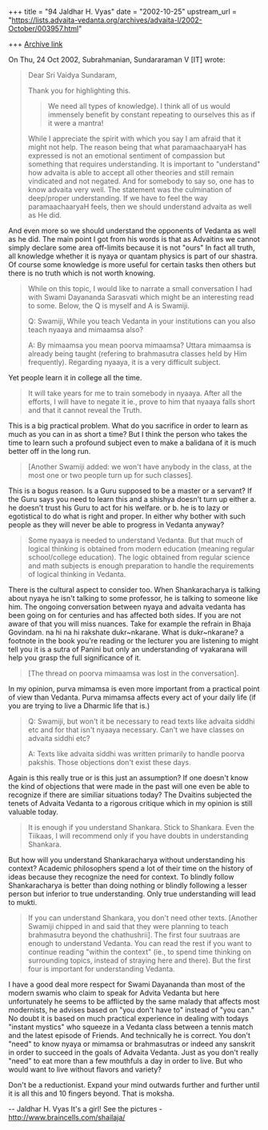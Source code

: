 +++
title = "94 Jaldhar H. Vyas"
date = "2002-10-25"
upstream_url = "https://lists.advaita-vedanta.org/archives/advaita-l/2002-October/003957.html"

+++
[Archive link](https://lists.advaita-vedanta.org/archives/advaita-l/2002-October/003957.html)

On Thu, 24 Oct 2002, Subrahmanian, Sundararaman V [IT] wrote:

> Dear Sri Vaidya Sundaram,
>
> Thank you for highlighting this.
>
> > We need all types of knowledge). I think all of us would
> > immensely benefit
> > by constant repeating to ourselves this as if it were a mantra!
>
> While I appreciate the spirit with which you say I am afraid that it might
> not help.  The reason being that what paramaachaaryaH has expressed is not
> an emotional sentiment of compassion but something that requires
> understanding.  It is important to "understand" how advaita is able to
> accept all other theories and still remain vindicated and not negated.  And
> for somebody to say so, one has to know advaita very well.  The statement
> was the culmination of deep/proper understanding.  If we have to feel the
> way paramaachaaryaH feels, then we should understand advaita as well as He
> did.
>

And even more so we should understand the opponents of Vedanta as well as
he did. The main point I got from his words is that as Advaitins we cannot
simply declare some area off-limits because it is not "ours" In fact all
truth, all knowledge whether it is nyaya or quantam physics is part of our
shastra.  Of course some knowledge is more useful for certain tasks then
others but there is no truth which is not worth knowing.

> While on this topic, I would like to narrate a small conversation I had with
> Swami Dayananda Sarasvati which might be an interesting read to some.
> Below, the Q is myself and A is Swamiji.
>
> Q:  Swamiji, While you teach Vedanta in your institutions can you also teach
> nyaaya and mimaamsa also?
>
> A:  By mimaamsa you mean poorva mimaamsa?  Uttara mimaamsa is already being
> taught (refering to brahmasutra classes held by Him frequently).  Regarding
> nyaaya, it is a very difficult subject.

Yet people learn it in college all the time.

>  It will take years for me to train somebody in nyaaya.  After all the
> efforts, I will have to negate it ie., prove to him that nyaaya falls
> short and that it cannot reveal the Truth.

This is a big practical problem.  What do you sacrifice in order to learn
as much as you can in as short a time?  But I think the person  who takes
the time to learn such a profound subject even to make a balidana of it is
much better off in the long run.

> [Another Swamiji added:  we won't have anybody in the class, at the most one
> or two people turn up for such classes].

This is a bogus reason.  Is a Guru supposed to be a master or a servant?
If the Guru says you need to learn this and a shishya doesn't turn up
either a. he doesn't trust his Guru to act for his welfare. or b. he is to
lazy or egotistical to do what is right and proper.  In either why bother
with such people as they will never be able to progress in Vedanta anyway?

>  Some nyaaya is needed to
> understand Vedanta.  But that much of logical thinking is obtained from
> modern education (meaning regular school/college education).  The logic
> obtained from regular science and math subjects is enough preparation to
> handle the requirements of logical thinking in Vedanta.

There is the cultural aspect to consider too.  When Shankaracharya is
talking about nyaya he isn't talking to some professor, he is talking to
someone like him.  The ongoing conversation between nyaya and advaita
vedanta has been going on for centuries and has affected both sides. If
you are not aware of that you will miss nuances.  Take for example the
refrain in Bhaja Govindam.  na hi na hi rakshate dukr~nkarane.  What is
dukr~nkarane?  a footnote in the book you're reading or the lecturer you
are listening to might tell you it is a sutra of Panini but only an
understanding of vyakarana will help you grasp the full significance of
it.


> [The thread on
> poorva mimaamsa was lost in the conversation].
>

In my opinion, purva mimamsa is even more important from a practical point
of view than Vedanta.  Purva mimamsa affects every act of your daily life
(if you are trying to live a Dharmic life that is.)

> Q:  Swamiji, but won't it be necessary to read texts like advaita siddhi etc
> and for that isn't nyaaya necessary.  Can't we have classes on advaita
> siddhi etc?
>
> A:  Texts like advaita siddhi was written primarily to handle poorva
> pakshis.  Those objections don't exist these days.

Again is this really true or is this just an assumption?  If one doesn't
know the kind of objections that were made in the past will one even be
able to recognize if there are similiar situations today?  The Dvaitins
subjected the tenets of Advaita Vedanta to a rigorous critique which in my
opinion is still valuable today.

>  It is enough if you understand Shankara.  Stick to Shankara.
>  Even the Tiikaas, I will recommend
> only if you have doubts in understanding Shankara.

But how will you understand Shankaracharya without understanding his
context?  Academic philosophers spend a lot of their time on the history
of ideas because they recognize the need for context.  To blindly follow
Shankaracharya is better than doing nothing or blindly following a lesser
person but inferior to true understanding.  Only true understanding will
lead to mukti.

>  If you can understand
> Shankara, you don't need other texts.  [Another Swamiji chipped in and said
> that they were planning to teach brahmasutra beyond the chathushrii].  The
> first four suutraas are enough to understand Vedanta.  You can read the rest
> if you want to continue reading "within the context" (ie., to spend time
> thinking on surrounding topics, instead of straying here and there).  But
> the first four is important for understanding Vedanta.
>

I have a good deal more respect for Swami Dayananda than most of the
modern swamis who claim to speak for Advita Vedanta but here unfortunately
he seems to be afflicted by the same malady that affects most modernists,
he advises based on "you don't have to" instead of "you can."  No doubt
it is based on much practical experience in dealing with todays "instant
mystics" who squeeze in a Vedanta class between a tennis match and the
latest episode of Friends.  And technically he is correct.  You don't
"need" to know nyaya or mimamsa or brahmasutras or indeed any sanskrit in
order to succeed in the goals of Advaita Vedanta.  Just as you don't
really "need" to eat more than a few mouthfuls a day in order to live.
But who would want to live without flavors and variety?

Don't be a reductionist.  Expand your mind outwards further and further
until it is all this and 10 fingers beyond.  That is moksha.

--
Jaldhar H. Vyas <jaldhar at braincells.com>
It's a girl! See the pictures - http://www.braincells.com/shailaja/

